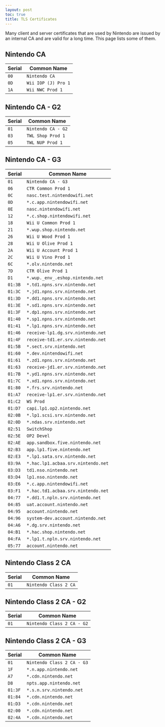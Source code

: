 ```yaml
---
layout: post
toc: true
title: TLS Certificates
---
```


Many client and server certificates that are used by Nintendo are issued by an internal CA and are valid for a long time. This page lists some of them.

## Nintendo CA

| Serial | Common Name         |
|--------|---------------------|
| `00`   | `Nintendo CA`       |
| `0D`   | `Wii IOP (J) Pro 1` |
| `1A`   | `Wii NWC Prod 1`    |

## Nintendo CA - G2

| Serial | Common Name        |
|--------|--------------------|
| `01`   | `Nintendo CA - G2` |
| `03`   | `TWL Shop Prod 1`  |
| `05`   | `TWL NUP Prod 1`   |

## Nintendo CA - G3

| Serial  | Common Name                        |
|---------|------------------------------------|
| `01`    | `Nintendo CA - G3`                 |
| `06`    | `CTR Common Prod 1`                |
| `0C`    | `nasc.test.nintendowifi.net`       |
| `0D`    | `*.c.app.nintendowifi.net`         |
| `0E`    | `nasc.nintendowifi.net`            |
| `12`    | `*.c.shop.nintendowifi.net`        |
| `18`    | `Wii U Common Prod 1`              |
| `21`    | `*.wup.shop.nintendo.net`          |
| `26`    | `Wii U Wood Prod 1`                |
| `28`    | `Wii U Olive Prod 1`               |
| `2A`    | `Wii U Account Prod 1`             |
| `2C`    | `Wii U Vino Prod 1`                |
| `6C`    | `*.olv.nintendo.net`               |
| `7D`    | `CTR Olive Prod 1`                 |
| `D1`    | `*.wup._env_.eshop.nintendo.net`   |
| `01:3B` | `*.td1.npns.srv.nintendo.net`      |
| `01:3C` | `*.jd1.npns.srv.nintendo.net`      |
| `01:3D` | `*.dd1.npns.srv.nintendo.net`      |
| `01:3E` | `*.sd1.npns.srv.nintendo.net`      |
| `01:3F` | `*.dp1.npns.srv.nintendo.net`      |
| `01:40` | `*.sp1.npns.srv.nintendo.net`      |
| `01:41` | `*.lp1.npns.srv.nintendo.net`      |
| `01:46` | `receive-lp1.dg.srv.nintendo.net`  |
| `01:4F` | `receive-td1.er.srv.nintendo.net`  |
| `01:5B` | `*.sect.srv.nintendo.net`          |
| `01:60` | `*.dev.nintendowifi.net`           |
| `01:61` | `*.zd1.npns.srv.nintendo.net`      |
| `01:63` | `receive-jd1.er.srv.nintendo.net`  |
| `01:7B` | `*.yd1.npns.srv.nintendo.net`      |
| `01:7C` | `*.xd1.npns.srv.nintendo.net`      |
| `01:80` | `*.frs.srv.nintendo.net`           |
| `01:A7` | `receive-lp1.er.srv.nintendo.net`  |
| `01:C2` | `WS Prod`                          |
| `01:D7` | `capi.lp1.op2.nintendo.net`        |
| `02:0B` | `*.lp1.scsi.srv.nintendo.net`      |
| `02:0D` | `*.ndas.srv.nintendo.net`          |
| `02:51` | `SwitchShop`                       |
| `02:5E` | `OP2 Devel`                        |
| `02:AE` | `app.sandbox.five.nintendo.net`    |
| `02:B3` | `app.lp1.five.nintendo.net`        |
| `02:E3` | `*.lp1.sata.srv.nintendo.net`      |
| `03:9A` | `*.hac.lp1.acbaa.srv.nintendo.net` |
| `03:D3` | `td1.nso.nintendo.net`             |
| `03:D4` | `lp1.nso.nintendo.net`             |
| `03:E6` | `*.c.app.nintendowifi.net`         |
| `03:F1` | `*.hac.td1.acbaa.srv.nintendo.net` |
| `04:77` | `*.dd1.t.npln.srv.nintendo.net`    |
| `04:85` | `uat.account.nintendo.net`         |
| `04:95` | `account.nintendo.net`             |
| `04:96` | `system-dev.account.nintendo.net`  |
| `04:A6` | `*.dg.srv.nintendo.net`            |
| `04:B1` | `*.hac.shop.nintendo.net`          |
| `04:FA` | `*.lp1.t.npln.srv.nintendo.net`    |
| `05:77` | `account.nintendo.net`             |

## Nintendo Class 2 CA

| Serial | Common Name           |
|--------|-----------------------|
| `01`   | `Nintendo Class 2 CA` |

## Nintendo Class 2 CA - G2

| Serial | Common Name                |
|--------|----------------------------|
| `01`   | `Nintendo Class 2 CA - G2` |

## Nintendo Class 2 CA - G3

| Serial  | Common Name                |
|---------|----------------------------|
| `01`    | `Nintendo Class 2 CA - G3` |
| `1F`    | `*.n.app.nintendo.net`     |
| `A7`    | `*.cdn.nintendo.net`       |
| `D8`    | `npts.app.nintendo.net`    |
| `01:3F` | `*.s.n.srv.nintendo.net`   |
| `01:84` | `*.cdn.nintendo.net`       |
| `01:D3` | `*.cdn.nintendo.net`       |
| `02:00` | `*.cdn.nintendo.net`       |
| `02:4A` | `*.cdn.nintendo.net`       |
